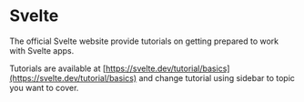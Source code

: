 # Svelte

The official Svelte website provide tutorials on getting prepared to work with Svelte apps.

Tutorials are available at [https://svelte.dev/tutorial/basics](https://svelte.dev/tutorial/basics) and change tutorial using sidebar to topic you want to cover.
